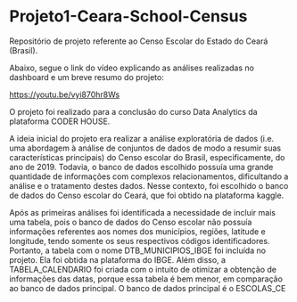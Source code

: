 # Projeto1-Ceara-School-Census
Repositório de projeto referente ao Censo Escolar do Estado do Ceará (Brasil).

Abaixo, segue o link do vídeo explicando as análises realizadas no dashboard e um breve resumo do projeto:

https://youtu.be/vyi870hr8Ws

O projeto foi realizado para a conclusão do curso Data Analytics da plataforma CODER HOUSE.

A ideia inicial do projeto era realizar a análise exploratória de dados (i.e. uma 
abordagem à análise de conjuntos de dados de modo a resumir suas características 
principais) do Censo escolar do Brasil, especificamente, do ano de 2019.
Todavia, o banco de dados escolhido possuía uma grande quantidade de informações 
com complexos relacionamentos, dificultando a análise e o tratamento destes 
dados. 
Nesse contexto, foi escolhido o banco de dados do Censo escolar do Ceará, que foi 
obtido na plataforma kaggle.

Após as primeiras análises foi identificada a necessidade de incluir mais uma tabela, 
pois o banco de dados do Censo escolar não possuía informações referentes aos 
nomes dos municípios, regiões, latitude e longitude, tendo somente os seus 
respectivos códigos identificadores.
Portanto, a tabela com o nome DTB_MUNICIPIOS_IBGE foi incluída no projeto. Ela foi 
obtida na plataforma do IBGE. 
Além disso, a TABELA_CALENDARIO foi criada com o intuito de otimizar a obtenção 
de informações das datas, porque essa tabela é bem menor, em comparação ao 
banco de dados principal.
O banco de dados principal é o ESCOLAS_CE
